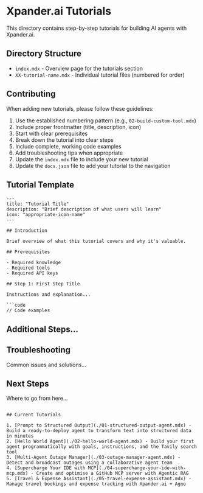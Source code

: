 # Xpander.ai Tutorials

This directory contains step-by-step tutorials for building AI agents with Xpander.ai.

## Directory Structure

- `index.mdx` - Overview page for the tutorials section
- `XX-tutorial-name.mdx` - Individual tutorial files (numbered for order)

## Contributing

When adding new tutorials, please follow these guidelines:

1. Use the established numbering pattern (e.g., `02-build-custom-tool.mdx`)
2. Include proper frontmatter (title, description, icon)
3. Start with clear prerequisites
4. Break down the tutorial into clear steps
5. Include complete, working code examples
6. Add troubleshooting tips when appropriate
7. Update the `index.mdx` file to include your new tutorial
8. Update the `docs.json` file to add your tutorial to the navigation

## Tutorial Template

```mdx
---
title: "Tutorial Title"
description: "Brief description of what users will learn"
icon: "appropriate-icon-name"
---

## Introduction

Brief overview of what this tutorial covers and why it's valuable.

## Prerequisites

- Required knowledge
- Required tools
- Required API keys

## Step 1: First Step Title

Instructions and explanation...

```code
// Code examples
```

## Additional Steps...

## Troubleshooting

Common issues and solutions...

## Next Steps

Where to go from here...
```

## Current Tutorials

1. [Prompt to Structured Output](./01-structured-output-agent.mdx) - Build a ready-to-deploy agent to transform text into structured data in minutes
2. [Hello World Agent](./02-hello-world-agent.mdx) - Build your first agent programmatically with goals, instructions, and the Tavily search tool
3. [Multi-Agent Outage Manager](./03-outage-manager-agent.mdx) - Detect and broadcast outages using a collaborative agent team
4. [Supercharge Your IDE with MCP](./04-supercharge-your-ide-with-mcp.mdx) - Create and optimise a GitHub MCP server with Agentic RAG
5. [Travel & Expense Assistant](./05-travel-expense-assistant.mdx) - Manage travel bookings and expense tracking with Xpander.ai + Agno
